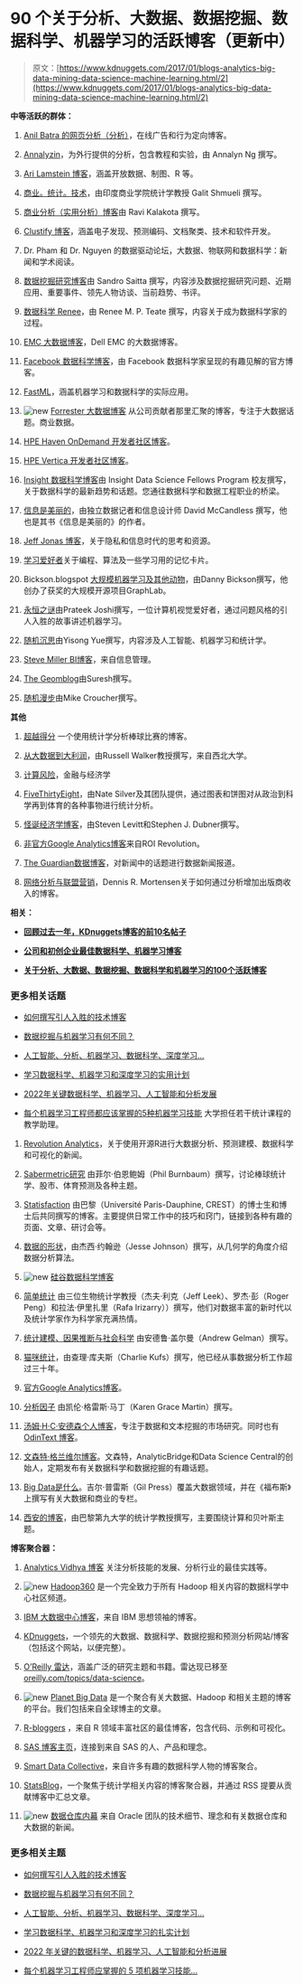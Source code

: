 # 90 个关于分析、大数据、数据挖掘、数据科学、机器学习的活跃博客（更新中）

> 原文：[https://www.kdnuggets.com/2017/01/blogs-analytics-big-data-mining-data-science-machine-learning.html/2](https://www.kdnuggets.com/2017/01/blogs-analytics-big-data-mining-data-science-machine-learning.html/2)

**中等活跃的群体：**

1.  [Anil Batra 的网页分析（分析）](https://webanalysis.blogspot.com/)，在线广告和行为定向博客。

1.  [Annalyzin](https://annalyzin.wordpress.com/)，为外行提供的分析，包含教程和实验，由 Annalyn Ng 撰写。

1.  [Ari Lamstein 博客](http://www.arilamstein.com/blog)，涵盖开放数据、制图、R 等。

1.  [商业。统计。技术](http://www.bzst.com/)，由印度商业学院统计学教授 Galit Shmueli 撰写。

1.  [商业分析（实用分析）博客](http://practicalanalytics.wordpress.com/)由 Ravi Kalakota 撰写。

1.  [Clustify 博客](http://blog.cluster-text.com/)，涵盖电子发现、预测编码、文档聚类、技术和软件开发。

1.  Dr. Pham 和 Dr. Nguyen 的数据驱动论坛，大数据、物联网和数据科学：新闻和学术阅读。

1.  [数据挖掘研究博客](http://www.dataminingblog.com/)由 Sandro Saitta 撰写，内容涉及数据挖掘研究问题、近期应用、重要事件、领先人物访谈、当前趋势、书评。

1.  [数据科学 Renee](http://www.becomingadatascientist.com/)，由 Renee M. P. Teate 撰写，内容关于成为数据科学家的过程。

1.  [EMC 大数据博客](http://bigdatablog.emc.com/)，Dell EMC 的大数据博客。

1.  [Facebook 数据科学博客](https://www.facebook.com/data?_rdr=p)，由 Facebook 数据科学家呈现的有趣见解的官方博客。

1.  [FastML](http://fastml.com/)，涵盖机器学习和数据科学的实际应用。

1.  ![new](../Images/0a3ee464311a60a6bfa057b91b75a749.png) [Forrester 大数据博客](http://blogs.forrester.com/category/big_data) 从公司贡献者那里汇聚的博客，专注于大数据话题。商业数据。

1.  [HPE Haven OnDemand 开发者社区博客](https://community.havenondemand.com/t5/Blog/bg-p/blog_iod#)。

1.  [HPE Vertica 开发者社区博客](https://community.dev.hpe.com/t5/Vertica-Blog/bg-p/bigdata_blog_vertica#)。

1.  [Insight 数据科学博客](http://www.insightdatascience.com/blog/)由 Insight Data Science Fellows Program 校友撰写，关于数据科学的最新趋势和话题。您通往数据科学和数据工程职业的桥梁。

1.  [信息是美丽的](http://www.informationisbeautiful.net/blog/)，由独立数据记者和信息设计师 David McCandless 撰写，他也是其书《信息是美丽的》的作者。

1.  [Jeff Jonas 博客](http://jeffjonas.typepad.com/)，关于隐私和信息时代的思考和资源。

1.  [学习爱好者](http://learninglover.com/blog/)关于编程、算法及一些学习用的记忆卡片。

1.  Bickson.blogspot [大规模机器学习及其他动物](https://bickson.blogspot.com/)，由Danny Bickson撰写，他创办了获奖的大规模开源项目GraphLab。

1.  [永恒之谜](http://prateekvjoshi.com/author/prateekvjoshi/)由Prateek Joshi撰写，一位计算机视觉爱好者，通过问题风格的引人入胜的故事讲述机器学习。

1.  [随机沉思](http://yyue.blogspot.in/)由Yisong Yue撰写，内容涉及人工智能、机器学习和统计学。

1.  [Steve Miller BI博客](http://www.information-management.com/blog/steve_miller.html)，来自信息管理。

1.  [The Geomblog](http://geomblog.blogspot.in/)由Suresh撰写。

1.  [随机漫步](http://www.walkingrandomly.com/)由Mike Croucher撰写。

**其他**

1.  [超越得分](http://www.beyondtheboxscore.com/) 一个使用统计学分析棒球比赛的博客。

1.  [从大数据到大利润](https://datacreators.wordpress.com/)，由Russell Walker教授撰写，来自西北大学。

1.  [计算风险](http://www.calculatedriskblog.com/)，金融与经济学

1.  [FiveThirtyEight](https://fivethirtyeight.com/)，由Nate Silver及其团队提供，通过图表和饼图对从政治到科学再到体育的各种事物进行统计分析。

1.  [怪诞经济学博客](http://www.freakonomics.com/blog/)，由Steven Levitt和Stephen J. Dubner撰写。

1.  [非官方Google Analytics博客](http://www.roirevolution.com/blog/)来自ROI Revolution。

1.  [The Guardian数据博客](https://www.theguardian.com/data)，对新闻中的话题进行数据新闻报道。

1.  [网络分析与联盟营销](http://www.outbrain.com/blog)，Dennis R. Mortensen关于如何通过分析增加出版商收入的博客。

**相关：**

+   [**回顾过去一年，KDnuggets博客的前10名帖子**](/2016/10/top-10-kdnuggets-blog-posts-q4-2015.html)

+   [**公司和初创企业最佳数据科学、机器学习博客**](/2016/04/best-data-science-blogs-companies-startups.html)

+   [**关于分析、大数据、数据挖掘、数据科学和机器学习的100个活跃博客**](/2016/03/100-active-blogs-analytics-big-data-science-machine-learning.html)

### 更多相关话题

+   [如何撰写引人入胜的技术博客](https://www.kdnuggets.com/2022/04/write-engaging-technical-blogs.html)

+   [数据挖掘与机器学习有何不同？](https://www.kdnuggets.com/2022/06/data-mining-different-machine-learning.html)

+   [人工智能、分析、机器学习、数据科学、深度学习…](https://www.kdnuggets.com/2021/12/developments-predictions-ai-machine-learning-data-science-research.html)

+   [学习数据科学、机器学习和深度学习的实用计划](https://www.kdnuggets.com/2023/01/mwiti-solid-plan-learning-data-science-machine-learning-deep-learning.html)

+   [2022年关键数据科学、机器学习、人工智能和分析发展](https://www.kdnuggets.com/2022/12/key-data-science-machine-learning-ai-analytics-developments-2022.html)

+   [每个机器学习工程师都应该掌握的5种机器学习技能](https://www.kdnuggets.com/2023/03/5-machine-learning-skills-every-machine-learning-engineer-know-2023.html)
大学担任若干统计课程的教学助理。

1.  [Revolution Analytics](http://blog.revolutionanalytics.com/)，关于使用开源R进行大数据分析、预测建模、数据科学和可视化的新闻。

1.  [Sabermetric研究](http://blog.philbirnbaum.com/) 由菲尔·伯恩鲍姆（Phil Burnbaum）撰写，讨论棒球统计学、股市、体育预测及各种主题。

1.  [Statisfaction](https://statisfaction.wordpress.com/) 由巴黎（Université Paris-Dauphine, CREST）的博士生和博士后共同撰写的博客。主要提供日常工作中的技巧和窍门，链接到各种有趣的页面、文章、研讨会等。

1.  [数据的形状](https://shapeofdata.wordpress.com/)，由杰西·约翰逊（Jesse Johnson）撰写，从几何学的角度介绍数据分析算法。

1.  ![new](../Images/0a3ee464311a60a6bfa057b91b75a749.png) [硅谷数据科学博客](http://www.svds.com/blog/)

1.  [简单统计](http://simplystatistics.org/) 由三位生物统计学教授（杰夫·利克（Jeff Leek）、罗杰·彭（Roger Peng）和拉法·伊里扎里（Rafa Irizarry））撰写，他们对数据丰富的新时代以及统计学家作为科学家充满热情。

1.  [统计建模、因果推断与社会科学](http://andrewgelman.com/) 由安德鲁·盖尔曼（Andrew Gelman）撰写。

1.  [猫咪统计](http://statswithcats.wordpress.com/)，由查理·库夫斯（Charlie Kufs）撰写，他已经从事数据分析工作超过三十年。

1.  [官方Google Analytics博客](https://analytics.blogspot.com/)。

1.  [分析因子](http://www.theanalysisfactor.com/) 由凯伦·格雷斯·马丁（Karen Grace Martin）撰写。

1.  [汤姆·H·C·安德森个人博客](http://www.tomhcanderson.com/)，专注于数据和文本挖掘的市场研究。同时也有 [OdinText 博客](http://odintext.com/blog/)。

1.  [文森特·格兰维尔博客](http://www.analyticbridge.com/profile/VincentGranville)。文森特，AnalyticBridge和Data Science Central的创始人，定期发布有关数据科学和数据挖掘的有趣话题。

1.  [Big Data是什么](http://whatsthebigdata.com/)。吉尔·普雷斯（Gil Press）覆盖大数据领域，并在《福布斯》上撰写有关大数据和商业的专栏。

1.  [西安的博客](https://xianblog.wordpress.com/)，由巴黎第九大学的统计学教授撰写，主要围绕计算和贝叶斯主题。

**博客聚合器：**

1.  [Analytics Vidhya 博客](http://www.analyticsvidhya.com/blog/) 关注分析技能的发展、分析行业的最佳实践等。

1.  ![new](../Images/0a3ee464311a60a6bfa057b91b75a749.png) [Hadoop360](http://www.hadoop360.com/blog) 是一个完全致力于所有 Hadoop 相关内容的数据科学中心社区频道。

1.  [IBM 大数据中心博客](http://www.ibmbigdatahub.com/blog)，来自 IBM 思想领袖的博客。

1.  [KDnuggets](/news/)，一个领先的大数据、数据科学、数据挖掘和预测分析网站/博客（包括这个网站，以便完整）。

1.  [O’Reilly 雷达](http://radar.oreilly.com/)，涵盖广泛的研究主题和书籍。雷达现已移至 [oreilly.com/topics/data-science](https://www.oreilly.com/topics/data-science)。

1.  ![new](../Images/0a3ee464311a60a6bfa057b91b75a749.png) [Planet Big Data](http://planetbigdata.com/) 是一个聚合有关大数据、Hadoop 和相关主题的博客的平台。我们包括来自全球博主的文章。

1.  [R-bloggers](http://www.r-bloggers.com/) ，来自 R 领域丰富社区的最佳博客，包含代码、示例和可视化。

1.  [SAS 博客主页](http://blogs.sas.com/content/)，连接到来自 SAS 的人、产品和理念。

1.  [Smart Data Collective](http://smartdatacollective.com/)，来自许多有趣的数据科学人物的博客聚合。

1.  [StatsBlog](http://www.statsblogs.com/)，一个聚焦于统计学相关内容的博客聚合器，并通过 RSS 提要从贡献博客中汇总文章。

1.  ![new](../Images/0a3ee464311a60a6bfa057b91b75a749.png) [数据仓库内幕](https://blogs.oracle.com/datawarehousing/) 来自 Oracle 团队的技术细节、理念和有关数据仓库和大数据的新闻。

### 更多相关主题

+   [如何撰写引人入胜的技术博客](https://www.kdnuggets.com/2022/04/write-engaging-technical-blogs.html)

+   [数据挖掘与机器学习有何不同？](https://www.kdnuggets.com/2022/06/data-mining-different-machine-learning.html)

+   [人工智能、分析、机器学习、数据科学、深度学习…](https://www.kdnuggets.com/2021/12/developments-predictions-ai-machine-learning-data-science-research.html)

+   [学习数据科学、机器学习和深度学习的扎实计划](https://www.kdnuggets.com/2023/01/mwiti-solid-plan-learning-data-science-machine-learning-deep-learning.html)

+   [2022 年关键的数据科学、机器学习、人工智能和分析进展](https://www.kdnuggets.com/2022/12/key-data-science-machine-learning-ai-analytics-developments-2022.html)

+   [每个机器学习工程师应掌握的 5 项机器学习技能…](https://www.kdnuggets.com/2023/03/5-machine-learning-skills-every-machine-learning-engineer-know-2023.html)
